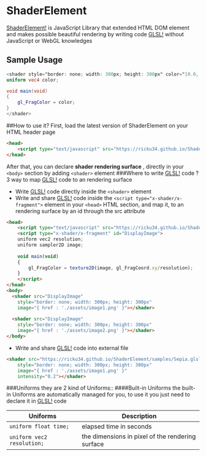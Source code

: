 # ShaderElement
[ShaderElement!](http://ricku34.github.io/ShaderElement/) is JavaScript Library that extended HTML DOM element and makes possible beautiful rendering by writing code [GLSL!](https://www.opengl.org/registry/doc/GLSLangSpec.Full.1.20.8.pdf) without JavaScript or WebGL knowledges


## Sample Usage
```glsl
<shader style="border: none; width: 300px; height: 300px" color="[0.0, 0.0, 1.0, 1.0]">
uniform vec4 color;

void main(void) 
{
	gl_FragColor = color;
}
</shader>
```

##How to use it?
First, load the latest version of ShaderElement on your HTML header page
```html
<head> 
	<script type="text/javascript" src="https://ricku34.github.io/ShaderElement/ShaderElement.min.js"></script>
</head> 
```
After that, you can declare **shader rendering surface** , directly in your `<body>` section by adding `<shader>` element
###Where to write [GLSL!](https://www.opengl.org/registry/doc/GLSLangSpec.Full.1.20.8.pdf) code ?
3 way to map [GLSL!](https://www.opengl.org/registry/doc/GLSLangSpec.Full.1.20.8.pdf) code to an rendering surface
* Write [GLSL!](https://www.opengl.org/registry/doc/GLSLangSpec.Full.1.20.8.pdf) code directly inside the `<shader>` element
* Write and share [GLSL!](https://www.opengl.org/registry/doc/GLSLangSpec.Full.1.20.8.pdf) code inside the `<script type="x-shader/x-fragment">` element in your `<head>` HTML section, and map it, to an rendering surface by an id through the src attribute 
```html
<head> 
	<script type="text/javascript" src="https://ricku34.github.io/ShaderElement/ShaderElement.min.js"></script>
	<script type="x-shader/x-fragment" id="DisplayImage">
	uniform vec2 resolution;
	uniform sampler2D image;	
	
	void main(void) 
	{
		gl_FragColor = texture2D(image, gl_FragCoord.xy/resolution);
	} 
	</script>
</head> 
<body>
  <shader src="DisplayImage"
	style="border: none; width: 300px; height: 300px"
	image="{ href : './assets/image1.png' }"></shader>
	
  <shader src="DisplayImage"
	style="border: none; width: 300px; height: 300px"
	image="{ href : './assets/image2.png' }"></shader>
</body>  
```
* Write and share [GLSL!](https://www.opengl.org/registry/doc/GLSLangSpec.Full.1.20.8.pdf) code into external file 
```html
<shader src="https://ricku34.github.io/ShaderElement/samples/Sepia.glsl"
	style="border: none; width: 300px; height: 300px"
	image="{ href : './assets/image1.png' }"
	intensity="0.2"></shader>
```
###Uniforms
they are 2 kind of Uniforms::
####Built-in Uniforms
the built-in Uniforms are automatically managed for you, to use it you just need to declare it in [GLSL!](https://www.opengl.org/registry/doc/GLSLangSpec.Full.1.20.8.pdf) code   

Uniforms | Description
-------- | -----------
`uniform float time;` | elapsed time in seconds
`uniform vec2 resolution;` | the dimensions in pixel of the rendering surface


